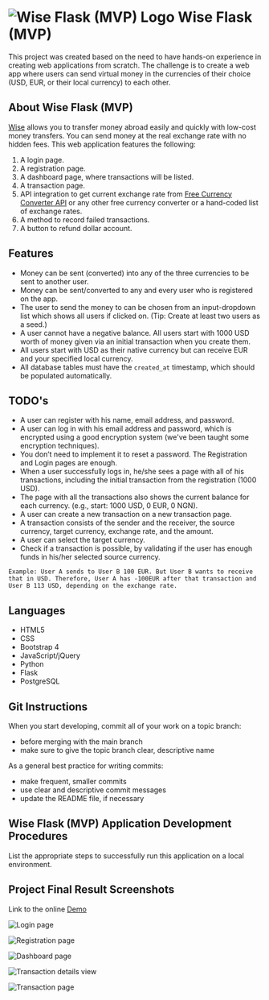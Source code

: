 # <img alt="Wise Flask (MVP) Logo" src="https://wise.com/public-resources/assets/logos/wise/brand_logo.svg"> Wise Flask (MVP)

This project was created based on the need to have hands-on experience in creating web applications from scratch. The challenge is to create a web app where users can send virtual money in the currencies of their choice (USD, EUR, or their local currency) to each other.

## About Wise Flask (MVP)

[Wise](https://www.wise.com) allows you to transfer money abroad easily and quickly with low-cost money transfers. You can send money at the real exchange rate with no hidden fees. This web application features the following:

1. A login page.
2. A registration page.
3. A dashboard page, where transactions will be listed.
4. A transaction page.
5. API integration to get current exchange rate from [Free Currency Converter API](https://www.currencyconverterapi.com/) or any other free currency converter or a hand-coded list of exchange rates.
6. A method to record failed transactions.
7. A button to refund dollar account.

## Features
- Money can be sent (converted) into any of the three currencies to be sent to another user.
- Money can be sent/converted to any and every user who is registered on the app.
- The user to send the money to can be chosen from an input-dropdown list which shows all users if clicked on. (Tip: Create at least two users as a seed.)
- A user cannot have a negative balance. All users start with 1000 USD worth of money given via an initial transaction when you create them.
- All users start with USD as their native currency but can receive EUR and your specified local currency.
- All database tables must have the `created_at` timestamp, which should be populated automatically.

## TODO's

- A user can register with his name, email address, and password.
- A user can log in with his email address and password, which is encrypted using a good encryption system (we've been taught some encryption techniques).
- You don’t need to implement it to reset a password. The Registration and Login pages are enough.
- When a user successfully logs in, he/she sees a page with all of his transactions, including the initial transaction from the registration (1000 USD).
- The page with all the transactions also shows the current balance for each currency. (e.g., start: 1000 USD, 0 EUR, 0 NGN).
- A user can create a new transaction on a new transaction page.
- A transaction consists of the sender and the receiver, the source currency, target currency, exchange rate, and the amount.
- A user can select the target currency.
- Check if a transaction is possible, by validating if the user has enough funds in his/her selected source currency.

`Example: User A sends to User B 100 EUR. But User B wants to receive that in USD. Therefore, User A has -100EUR after that transaction and User B 113 USD, depending on the exchange rate. `

## Languages

* HTML5 
* CSS
* Bootstrap 4
* JavaScript/jQuery
* Python
* Flask
* PostgreSQL

## Git Instructions
When you start developing, commit all of your work on a topic branch:
* before merging with the main branch
* make sure to give the topic branch clear, descriptive name
  
As a general best practice for writing commits:
* make frequent, smaller commits
* use clear and descriptive commit messages
* update the README file, if necessary

## Wise Flask (MVP) Application Development Procedures

List the appropriate steps to successfully run this application on a local environment.

## Project Final Result Screenshots
Link to the online [Demo](http://wiseclone.edgemep.com.ng)

![Login page](images/screen-4.png)

![Registration page](images/screen-5.png)

![Dashboard page](images/screen-1.png)

![Transaction details view](images/screen-2.png)

![Transaction page](images/screen-3.png)